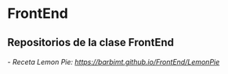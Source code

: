 # FrontEnd

## Repositorios de la clase FrontEnd

###### - Receta Lemon Pie: https://barbimt.github.io/FrontEnd/LemonPie

